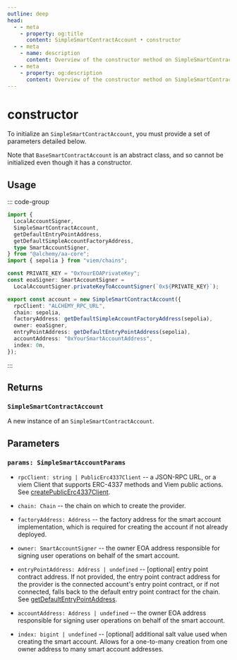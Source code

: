 ```yaml
---
outline: deep
head:
  - - meta
    - property: og:title
      content: SimpleSmartContractAccount • constructor
  - - meta
    - name: description
      content: Overview of the constructor method on SimpleSmartContractAccount in aa-core
  - - meta
    - property: og:description
      content: Overview of the constructor method on SimpleSmartContractAccount in aa-core
---
```


# constructor

To initialize an `SimpleSmartContractAccount`, you must provide a set of parameters detailed below.

Note that `BaseSmartContractAccount` is an abstract class, and so cannot be initialized even though it has a constructor.

## Usage

::: code-group

```ts [example.ts]
import {
  LocalAccountSigner,
  SimpleSmartContractAccount,
  getDefaultEntryPointAddress,
  getDefaultSimpleAccountFactoryAddress,
  type SmartAccountSigner,
} from "@alchemy/aa-core";
import { sepolia } from "viem/chains";

const PRIVATE_KEY = "0xYourEOAPrivateKey";
const eoaSigner: SmartAccountSigner =
  LocalAccountSigner.privateKeyToAccountSigner(`0x${PRIVATE_KEY}`);

export const account = new SimpleSmartContractAccount({
  rpcClient: "ALCHEMY_RPC_URL",
  chain: sepolia,
  factoryAddress: getDefaultSimpleAccountFactoryAddress(sepolia),
  owner: eoaSigner,
  entryPointAddress: getDefaultEntryPointAddress(sepolia),
  accountAddress: "0xYourSmartAccountAddress",
  index: 0n,
});
```

:::

## Returns

### `SimpleSmartContractAccount`

A new instance of an `SimpleSmartContractAccount`.

## Parameters

### `params: SimpleSmartAccountParams`

- `rpcClient: string | PublicErc4337Client` -- a JSON-RPC URL, or a viem Client that supports ERC-4337 methods and Viem public actions. See [createPublicErc4337Client](/packages/aa-core/client/createPublicErc4337Client.md).

- `chain: Chain` -- the chain on which to create the provider.

- `factoryAddress: Address` -- the factory address for the smart account implementation, which is required for creating the account if not already deployed.

- `owner: SmartAccountSigner` -- the owner EOA address responsible for signing user operations on behalf of the smart account.

- `entryPointAddress: Address | undefined` -- [optional] entry point contract address. If not provided, the entry point contract address for the provider is the connected account's entry point contract, or if not connected, falls back to the default entry point contract for the chain. See [getDefaultEntryPointAddress](/packages/aa-core/utils/getDefaultEntryPointAddress.html#getdefaultentrypointaddress).

- `accountAddress: Address | undefined` -- the owner EOA address responsible for signing user operations on behalf of the smart account.

- `index: bigint | undefined` -- [optional] additional salt value used when creating the smart account. Allows for a one-to-many creation from one owner address to many smart account addresses.
